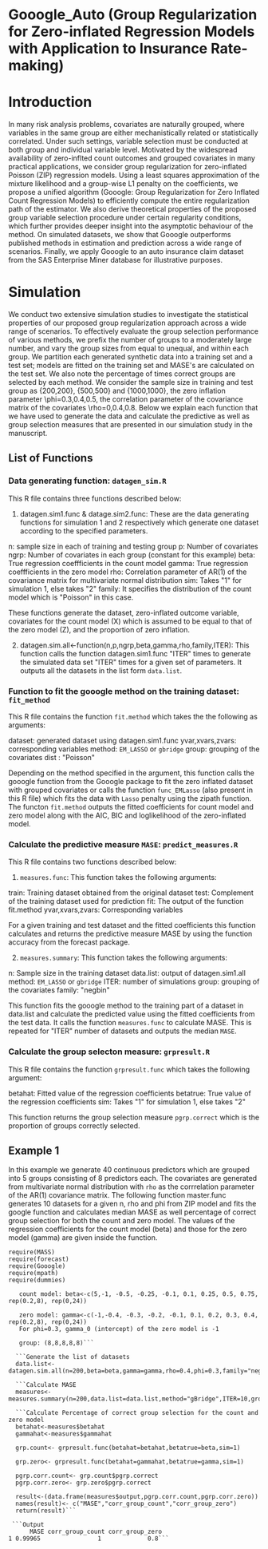 # Gooogle_Auto (Group Regularization for Zero-inflated Regression Models with Application to Insurance Rate-making)
# Introduction
In many risk analysis problems, covariates are naturally grouped, where variables in the same group
are either mechanistically related or statistically correlated. Under such settings, variable selection
must be conducted at both group and individual variable level. Motivated by the widespread
availability of zero-inflted count outcomes and grouped covariates in many practical applications, we
consider group regularization for zero-inflated Poisson (ZIP) regression models. Using a least squares
approximation of the mixture likelihood and a group-wise L1 penalty on the coefficients, we propose
a unified algorithm (Gooogle: Group Regularization for Zero Inflated Count Regression Models)
to efficiently compute the entire regularization path of the estimator. We also derive theoretical
properties of the proposed group variable selection procedure under certain regularity conditions,
which further provides deeper insight into the asymptotic behaviour of the method. On simulated
datasets, we show that Gooogle outperforms published methods in estimation and prediction across
a wide range of scenarios. Finally, we apply Gooogle to an auto insurance claim dataset from the
SAS Enterprise Miner database for illustrative purposes.

# Simulation 
We conduct two extensive simulation studies to investigate the statistical properties of our proposed group regularization approach across a wide range of scenarios. To effectively evaluate the group selection performance of various methods, we prefix the number of groups to a moderately large number, and vary the group sizes from equal to unequal, and within each group. We partition each generated synthetic data into a training set and a test set; models are fitted on the training set and MASE's are calculated on the test set. We also note the percentage of times correct groups are selected by each method. We consider the sample size in training and test group as {200,200}, {500,500} and {1000,1000}, the zero inflation parameter \phi=0.3,0.4,0.5, the correlation parameter of the covariance matrix of the covariates \rho=0,0.4,0.8. Below we explain each function that we have used to generate the data and calculate the predictive as well as group selection measures that are presented in our simulation study in the manuscript.

## List of Functions

### Data generating function: `datagen_sim.R`
This R file contains three functions described below:

1. datagen.sim1.func & datage.sim2.func: These are the data generating functions for simulation 1 and 2 respectively which generate one dataset according to the specified parameters. 

n: sample size in each of training and testing group
p: Number of covariates
ngrp: Number of covariates in each group (constant for this example)
beta: True regression coeffficients in the count model
gamma: True regression coeffficients in the zero model
rho: Correlation parameter of AR(1) of the covariance matrix for multivariate normal distribution
sim: Takes "1" for simulation 1, else takes "2"
family: It specifies the distribution of the count model which is "Poisson" in this case. 

These functions generate the  dataset, zero-inflated outcome variable, covariates for the count model (X) which is assumed to be equal to that of the zero model (Z), and the proportion of zero inflation.

2. datagen.sim.all<-function(n,p,ngrp,beta,gamma,rho,family,ITER): This function calls the function datagen.sim1.func "ITER" times to generate the simulated data set "ITER" times for a given set of parameters. It outputs all the datasets in the list form `data.list`.

### Function to fit the gooogle method on the training dataset: `fit_method`
This R file contains the function `fit.method` which takes the the following as arguments:

dataset: generated dataset using datagen.sim1.func
yvar,xvars,zvars: corresponding variables
method: `EM_LASSO` or `gbridge` 
group: grouping of the covariates
dist : "Poisson"

Depending on the method specified in the argument, this function calls the gooogle function from the Gooogle package to fit the zero inflated dataset with grouped covariates or calls the function `func_EMLasso` (also present in this R file) which fits the data with `Lasso` penalty using the zipath function. The functon `fit.method` outputs the fitted coefficients for count model and zero model along with the AIC, BIC and loglikelihood of the zero-inflated model.

### Calculate the predictive measure `MASE`: `predict_measures.R`
This R file contains two functions described below:

1. `measures.func`: This function takes the following arguments:

train: Training dataset obtained from the original dataset 
test: Complement of the training dataset used for prediction
fit: The output of the function fit.method
yvar,xvars,zvars: Corresponding variables

For a given training and test dataset and the fitted coefficients this function calculates and returns the predictive measure MASE by using the function accuracy from the forecast package.

2. `measures.summary`: This function takes the following arguments:

n:  Sample size in the training dataset
data.list: output of datagen.sim1.all
method: `EM_LASSO` or `gbridge` 
ITER: number of simulations
group: grouping of the covariates
family: "negbin"

This function fits the gooogle method to the training part of a dataset in data.list and calculate the predicted value using the fitted coefficients from the test data. It calls the function `measures.func` to calculate MASE. This is repeated for "ITER" number of datasets and outputs the median `MASE`.

### Calculate the group selecton measure: `grpresult.R`

This R file contains the function `grpresult.func` which takes the following argument:

betahat: Fitted value of the regression coefficients
betatrue: True value of the regression coefficients
sim: Takes "1" for simulation 1, else takes "2"

This function returns the group selection measure `pgrp.correct` which is the proportion of groups correctly selected. 

## Example 1
In this example we generate 40 continuous predictors which are grouped into 5 groups consisting of 8 predictors each. The covariates are generated from multivariate normal distribution with `rho` as the corrrelation parameter of the AR(1) covariance matrix. The following function master.func generates 10 datasets for a given n, rho and phi from ZIP model and fits the google function and calculates median MASE as well percentage of correct group selection for both the count and zero model. The values of the regression coefficients for the count model (beta) and those for the zero model (gamma) are given inside the function. 

```Load the packages
require(MASS)
require(forecast)
require(Gooogle)
require(mpath)
require(dummies)
```

```Specify the true parameter values
   count model: beta<-c(5,-1, -0.5, -0.25, -0.1, 0.1, 0.25, 0.5, 0.75, rep(0.2,8), rep(0,24))    
    
   zero model: gamma<-c(-1,-0.4, -0.3, -0.2, -0.1, 0.1, 0.2, 0.3, 0.4, rep(0.2,8), rep(0,24))
   For phi=0.3, gamma_0 (intercept) of the zero model is -1
 
   group: (8,8,8,8,8)```
    
  ```Generate the list of datasets
  data.list<-datagen.sim.all(n=200,beta=beta,gamma=gamma,rho=0.4,phi=0.3,family="negbin",sim=1,ITER=10)```
  
  ```Calculate MASE
  measures<-measures.summary(n=200,data.list=data.list,method="gBridge",ITER=10,group=group,family="negbin")```
  
  ```Calculate Percentage of correct group selection for the count and zero model
  betahat<-measures$betahat
  gammahat<-measures$gammahat
  
  grp.count<- grpresult.func(betahat=betahat,betatrue=beta,sim=1)
  
  grp.zero<- grpresult.func(betahat=gammahat,betatrue=gamma,sim=1)
  
  pgrp.corr.count<- grp.count$pgrp.correct
  pgrp.corr.zero<- grp.zero$pgrp.correct
  
  result<-(data.frame(measures$output,pgrp.corr.count,pgrp.corr.zero))
  names(result)<- c("MASE","corr_group_count","corr_group_zero")
  return(result)```

 ```Output 
      MASE corr_group_count corr_group_zero
1 0.99965                1             0.8```
